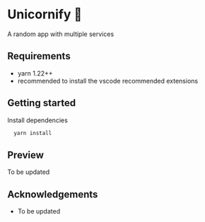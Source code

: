 
# Unicornify 🦄

A random app with multiple services

## Requirements

* yarn 1.22++
* recommended to install the vscode recommended extensions

## Getting started

Install dependencies

```bash
  yarn install
```

## Preview

To be updated

## Acknowledgements

 - To be updated

